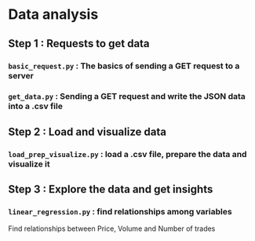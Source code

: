 # Data analysis

## Step 1 : Requests to get data

### `basic_request.py` : The basics of sending a GET request to a server

### `get_data.py` : Sending a GET request and write the JSON data into a .csv file

## Step 2 : Load and visualize data

### `load_prep_visualize.py` : load a .csv file, prepare the data and visualize it

## Step 3 : Explore the data and get insights

### `linear_regression.py` : find relationships among variables

Find relationships between Price, Volume and Number of trades